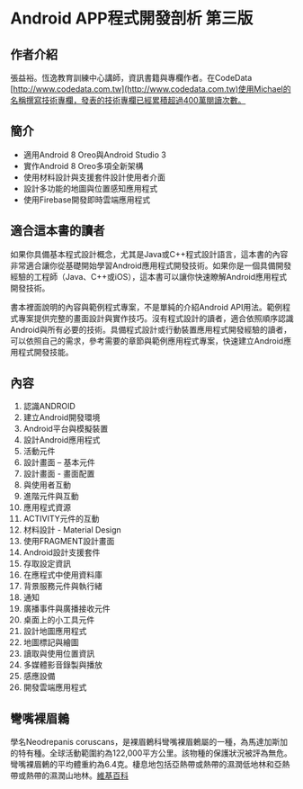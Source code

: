 # Android APP程式開發剖析 第三版

## 作者介紹張益裕。恆逸教育訓練中心講師，資訊書籍與專欄作者。在CodeData [http://www.codedata.com.tw](http://www.codedata.com.tw)使用Michael的名稱撰寫技術專欄，發表的技術專欄已經累積超過400萬閱讀次數。## 簡介 

* 適用Android 8 Oreo與Android Studio 3* 實作Android 8 Oreo多項全新架構* 使用材料設計與支援套件設計使用者介面* 設計多功能的地圖與位置感知應用程式* 使用Firebase開發即時雲端應用程式## 適合這本書的讀者如果你具備基本程式設計概念，尤其是Java或C++程式設計語言，這本書的內容非常適合讓你從基礎開始學習Android應用程式開發技術。如果你是一個具備開發經驗的工程師（Java、C++或iOS），這本書可以讓你快速瞭解Android應用程式開發技術。
書本裡面說明的內容與範例程式專案，不是單純的介紹Android API用法。範例程式專案提供完整的畫面設計與實作技巧。沒有程式設計的讀者，適合依照順序認識Android與所有必要的技術。具備程式設計或行動裝置應用程式開發經驗的讀者，可以依照自己的需求，參考需要的章節與範例應用程式專案，快速建立Android應用程式開發技能。## 內容

1. 認識ANDROID
2. 建立Android開發環境
3. Android平台與模擬裝置
4. 設計Android應用程式
5. 活動元件
6. 設計畫面 – 基本元件
7. 設計畫面 - 畫面配置
8. 與使用者互動
9. 進階元件與互動
10. 應用程式資源
11. ACTIVITY元件的互動
12. 材料設計 - Material Design
13. 使用FRAGMENT設計畫面
14. Android設計支援套件	
15. 存取設定資訊
16. 在應程式中使用資料庫
17. 背景服務元件與執行緒
18. 通知
19. 廣播事件與廣播接收元件
20. 桌面上的小工具元件
21. 設計地圖應用程式	
22. 地圖標記與繪圖
23. 讀取與使用位置資訊
24. 多媒體影音錄製與播放
25. 感應設備
26. 開發雲端應用程式

## 彎嘴裸眉鶇



學名Neodrepanis coruscans，是裸眉鶇科彎嘴裸眉鶇屬的一種，為馬達加斯加的特有種。全球活動範圍約為122,000平方公里。該物種的保護狀況被評為無危。 彎嘴裸眉鶇的平均體重約為6.4克。棲息地包括亞熱帶或熱帶的濕潤低地林和亞熱帶或熱帶的濕潤山地林。[維基百科](https://zh.wikipedia.org/wiki/%E5%BC%AF%E5%98%B4%E8%A3%B8%E7%9C%89%E9%B8%AB)